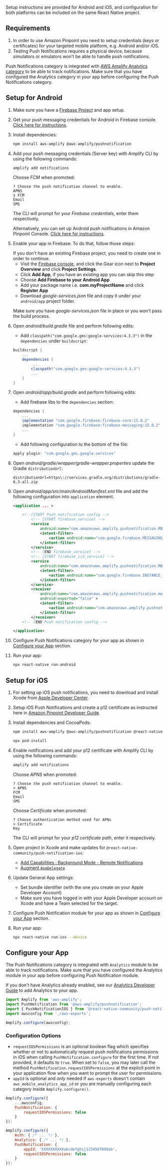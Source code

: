 Setup instructions are provided for Android and iOS, and configuration for both platforms can be included on the same React Native project. 

## Requirements
1. In order to use Amazon Pinpoint you need to setup credentials (keys or certificates) for your targeted mobile platform, e.g. Android and/or iOS.
2. Testing Push Notifications requires a physical device, because simulators or emulators won't be able to handle push notifications.

<amplify-callout>

Push Notifications category is integrated with [AWS Amplify Analytics category](~/lib/analytics/getting-started.md) to be able to track notifications. Make sure that you have configured the Analytics category in your app before configuring the Push Notifications category.

</amplify-callout>

## Setup for Android

1. Make sure you have a [Firebase Project](https://console.firebase.google.com) and app setup. 

2. Get your push messaging credentials for Android in Firebase console. [Click here for instructions](~/sdk/push-notifications/setup-push-service.md/q/platform/android).

3. Install dependencies:

    ```bash
    npm install aws-amplify @aws-amplify/pushnotification
    ```

4. Add your push messaging credentials (Server key) with Amplify CLI by using the following commands:

    ```bash
    amplify add notifications
    ```

    Choose *FCM* when promoted: 

    ```console
    ? Choose the push notification channel to enable.
    APNS
    ❯ FCM
    Email
    SMS
    ```

    The CLI will prompt for your *Firebase credentials*, enter them respectively.

    Alternatively, you can set up Android push notifications in Amazon Pinpoint Console. [Click here for instructions](https://docs.aws.amazon.com/pinpoint/latest/developerguide/mobile-push-android.html).

5. Enable your app in Firebase. To do that, follow those steps:

    <amplify-callout>
        If you don't have an existing Firebase project, you need to create one in order to continue.
    </amplify-callout>

    * Visit the [Firebase console](https://console.firebase.google.com), and click the Gear icon next to **Project Overview** and click **Project Settings**. 
    * Click **Add App**, if you have an existing app you can skip this step
    * Choose **Add Firebase to your Android App**
    * Add your package name i.e. **com.myProjectName** and click **Register App**
    * Download  *google-services.json* file and copy it under your `android/app` project folder.
    
    <amplify-callout warning>

    Make sure you have *google-services.json* file in place or you won't pass the build process.
    
    </amplify-callout>

6. Open *android/build.gradle* file and perform following edits:

    - Add `classpath("com.google.gms:google-services:4.3.3")` in the `dependencies` under `buildscript`:
        
    ```gradle
    buildscript {
        ...
        dependencies {
            ...
            classpath("com.google.gms:google-services:4.3.3")
            ...
        }
    }
    ```

7. Open *android/app/build.gradle* and perform following edits:

    - Add firebase libs to the `dependencies` section:

    ```gradle
    dependencies {
        ...
        implementation "com.google.firebase:firebase-core:15.0.2"
        implementation "com.google.firebase:firebase-messaging:15.0.2"
        ...
    }
    ```
    - Add following configuration to the bottom of the file:

    ```gradle
    apply plugin: "com.google.gms.google-services"
    ``` 

8. Open *android/gradle/wrapper/gradle-wrapper.properties* update the Gradle `distributionUrl`:

    ```properties
    distributionUrl=https\://services.gradle.org/distributions/gradle-6.3-all.zip
    ```

9. Open *android/app/src/main/AndroidManifest.xml* file and add the following configuration into `application` element.

    ```xml
    <application ... >

        <!--[START Push notification config -->
            <!-- [START firebase_service] -->
            <service
                android:name="com.amazonaws.amplify.pushnotification.RNPushNotificationMessagingService">
                <intent-filter>
                    <action android:name="com.google.firebase.MESSAGING_EVENT"/>
                </intent-filter>
            </service>
            <!-- [END firebase_service] -->
            <!-- [START firebase_iid_service] -->
            <service
                android:name="com.amazonaws.amplify.pushnotification.RNPushNotificationDeviceIDService">
                <intent-filter>
                    <action android:name="com.google.firebase.INSTANCE_ID_EVENT"/>
                </intent-filter>
            </service>
            <receiver
                android:name="com.amazonaws.amplify.pushnotification.modules.RNPushNotificationBroadcastReceiver"
                android:exported="false" >
                <intent-filter>
                    <action android:name="com.amazonaws.amplify.pushnotification.NOTIFICATION_OPENED"/>
                </intent-filter>
            </receiver>
        <!-- [END Push notification config -->

    </application>
    ```

10. Configure Push Notifications category for your app as shown in [Configure your App](#configure-your-app) section.

11. Run your app:

    ```bash
    npx react-native run-android
    ```

## Setup for iOS

1. For setting up iOS push notifications, you need to download and install Xcode from [Apple Developer Center](https://developer.apple.com/xcode/).

2. Setup iOS Push Notifications and create a p12 certificate as instructed here in [Amazon Pinpoint Developer Guide](https://docs.aws.amazon.com/pinpoint/latest/developerguide/apns-setup.html).

3. Install dependencies and CocoaPods:

    ```bash
    npm install aws-amplify @aws-amplify/pushnotification @react-native-community/push-notification-ios
    ```
    ```bash
    npx pod-install
    ```

4. Enable notifications and add your p12 certificate with Amplify CLI by using the following commands:

    ```bash
    amplify add notifications
    ```

    Choose *APNS* when promoted:

    ```console
    ? Choose the push notification channel to enable.
    > APNS
    FCM
    Email
    SMS
    ```

    Choose *Certificate* when promoted:

    ```console
    ? Choose authentication method used for APNs
    > Certificate
    Key
    ```

    The CLI will prompt for your *p12 certificate path*, enter it respectively.

5. Open project in Xcode and make updates for `@react-native-community/push-notification-ios`:
    - [Add Capabilities : Background Mode - Remote Notifications](https://github.com/react-native-community/push-notification-ios#add-capabilities--background-mode---remote-notifications)
    - [Augment `AppDelegate`](https://github.com/react-native-community/push-notification-ios#augment-appdelegate)

6. Update General App settings:

    - Set bundle identifier (with the one you create on your Apple Developer Account)
    - Make sure you have logged in with your Apple Developer account on Xcode and have a Team selected for the target.

7.  Configure Push Notification module for your app as shown in [Configure your App](#configure-your-app) section.

8. Run your app:

    ```bash
    npx react-native run-ios --device
    ```

## Configure your App

The Push Notifications category is integrated with `Analytics` module to be able to track notifications. Make sure that you have configured the Analytics module in your app before configuring Push Notification module.  

<amplify-callout>

If you don't have Analytics already enabled, see our [Analytics Developer Guide](~/lib/analytics/getting-started.md) to add Analytics to your app.

</amplify-callout>

```javascript
import Amplify from 'aws-amplify';
import PushNotification from '@aws-amplify/pushnotification';
import { PushNotificationIOS } from '@react-native-community/push-notification-ios';
import awsconfig from './aws-exports';

Amplify.configure(awsconfig);
```

### Configuration Options

- `requestIOSPermissions` is an optional boolean flag which specifies whether or not to automatically request push notifications permissions in iOS when calling `PushNotification.configure` for the first time. If not provided, it defaults to `true`. When set to `false`, you may later call the method `PushNotification.requestIOSPermissions` at the explicit point in your application flow when you want to prompt the user for permissions.
- `appId` is optional and *only* needed if `aws-exports` doesn't contain `aws_mobile_analytics_app_id` or you are manually configuring each category inside `Amplify.configure()`.

```javascript
Amplify.configure({
    ...awsconfig,
    PushNotification: {
        requestIOSPermissions: false
    }
});
```
```javascript
Amplify.configure({
    Auth: { /* ... */ },
    Analytics: { /* ... */ },
    PushNotification: {
        appId: 'XXXXXXXXXXabcdefghij1234567890ab',
        requestIOSPermissions: false
    }
});
```
